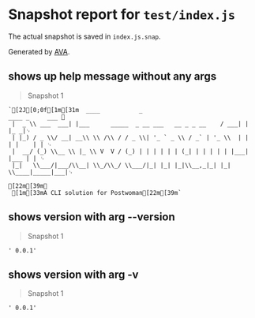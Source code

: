 # Snapshot report for `test/index.js`

The actual snapshot is saved in `index.js.snap`.

Generated by [AVA](https://ava.li).

## shows up help message without any args

> Snapshot 1

    `[2J[0;0f[1m[31m  ____           _                                          ____ _     ___ ␊
     |  _ \\ ___  ___| |___      _____  _ __ ___   __ _ _ __    / ___| |   |_ _|␊
     | |_) / _ \\/ __| __\\ \\ /\\ / / _ \\| '_ ` _ \\ / _` | '_ \\  | |   | |    | | ␊
     |  __/ (_) \\__ \\ |_ \\ V  V / (_) | | | | | | (_| | | | | | |___| |___ | | ␊
     |_|   \\___/|___/\\__| \\_/\\_/ \\___/|_| |_| |_|\\__,_|_| |_|  \\____|_____|___|␊
                                                                               [22m[39m␊
     [1m[33mA CLI solution for Postwoman[22m[39m`

## shows version with arg --version

> Snapshot 1

    ' 0.0.1'

## shows version with arg -v

> Snapshot 1

    ' 0.0.1'
